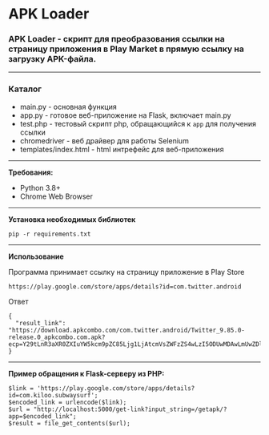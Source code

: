 # APK Loader
### APK Loader - скрипт для преобразования ссылки на страницу приложения в Play Market в прямую ссылку на загрузку APK-файла.
---
### Каталог
* main.py - основная функция
* app.py - готовое веб-приложение на Flask, включает main.py
* test.php - тестовый скрипт php, обращающийся к `app` для получения ссылки
* chromedriver - веб драйвер для работы Selenium
* templates/index.html - html интрефейс для веб-приложения
---
**Требования:**
* Python 3.8+
* Chrome Web Browser
---
**Установка необходимых библиотек**  
```
pip -r requirements.txt
```
---
**Использование**  

Программа принимает ссылку на страницу приложение в Play Store
```
https://play.google.com/store/apps/details?id=com.twitter.android
```
Ответ
```
{
  "result_link": "https://download.apkcombo.com/com.twitter.android/Twitter_9.85.0-release.0_apkcombo.com.apk?ecp=Y29tLnR3aXR0ZXIuYW5kcm9pZC85Ljg1LjAtcmVsZWFzZS4wLzI5ODUwMDAwLmUwZDlkYWE5MjJlMjg2MjUxNWFjMGE3MzZhNjE2YzUyZTgxNmNmN2EuYXBr&iat=1682058320&sig=64e9800ac5a3776fdddb68e1bff334ad&size=113351794&from=cf&version=latest&lang=ru&fp=5ef5ae05034550c2cae08371d140c129&ip=188.18.236.147"
}
```
---
**Пример обращения к Flask-серверу из PHP:**
```
$link = 'https://play.google.com/store/apps/details?id=com.kiloo.subwaysurf';
$encoded_link = urlencode($link);
$url = "http://localhost:5000/get-link?input_string=/getapk/?app=$encoded_link";
$result = file_get_contents($url);
```
